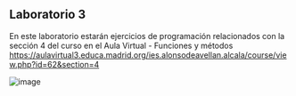 ## Laboratorio 3
En este laboratorio estarán ejercicios de programación relacionados con la sección 4 del curso en el Aula Virtual - Funciones y métodos
https://aulavirtual3.educa.madrid.org/ies.alonsodeavellan.alcala/course/view.php?id=62&section=4

![image](https://user-images.githubusercontent.com/91023374/135721502-6a6a99be-b0e4-48d3-95b4-9ffff39f5f5d.png)
